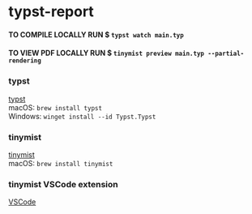 # typst-report

#### TO COMPILE LOCALLY RUN $ `typst watch main.typ`

#### TO VIEW PDF LOCALLY RUN $ `tinymist preview main.typ --partial-rendering`

### typst

[typst](https://github.com/typst/typst) \
macOS: `brew install typst` \
Windows: `winget install --id Typst.Typst`

### tinymist

[tinymist](https://github.com/Myriad-Dreamin/tinymist) \
macOS: `brew install tinymist`

### tinymist VSCode extension
[VSCode](https://marketplace.visualstudio.com/items?itemName=myriad-dreamin.tinymist)
